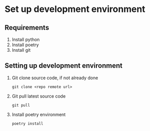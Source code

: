 # Set up development environment

## Requirements

1. Install python
2. Install poetry
3. Install git

## Setting up development environment

1. Git clone source code, if not already done
    ```
    git clone <repo remote url>
    ```
2. Git pull latest source code
    ```
    git pull
    ```
3. Install poetry environment
    ```
    poetry install
    ```